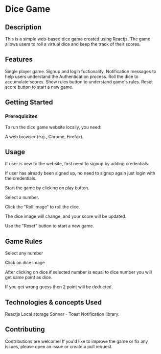 
# Dice Game 

## Description

This is a simple web-based dice game created using Reactjs. The game allows users to roll a virtual dice and keep the track of their scores. 

## Features

Single player game.
Signup and login fuctionality.
Notification messages to help users understand the Authentication process.
Roll the dice to accumulate scores.
Show rules button to understand game's rules.
Reset score button to start a new game.


## Getting Started

### Prerequisites

To run the dice game website locally, you need:

A web browser (e.g., Chrome, Firefox).


## Usage

If  user is new to the website, first need to signup by adding credentials.

If user has already been signed up, no need to signup again just login with the credentials.

Start the game by clicking on play button.

Select a number.

Click the "Roll image" to roll the dice.

The dice image will change, and your score will be updated.

Use the "Reset" button to start a new game.

## Game Rules

Select any number

Click on dice image

After clicking on dice if selected number is equal to dice number you will get same point as dice.

If you get wrong guess then 2 point will be deducted.

## Technologies & concepts Used
Reactjs
Local storage
Sonner - Toast Notification library.

## Contributing
Contributions are welcome! If you'd like to improve the game or fix any issues, please open an issue or create a pull request.
